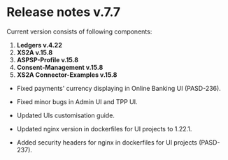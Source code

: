 # Release notes v.7.7

Current version consists of following components:

1. **Ledgers v.4.22**
2. **XS2A v.15.8**
3. **ASPSP-Profile v.15.8**
4. **Consent-Management v.15.8**
5. **XS2A Connector-Examples v.15.8**

-   Fixed payments' currency displaying in Online Banking UI (PASD-236).

-   Fixed minor bugs in Admin UI and TPP UI.

-   Updated UIs customisation guide. 

-   Updated nginx version in dockerfiles for UI projects to 1.22.1.

-   Added security headers for nginx in dockerfiles for UI projects (PASD-237).
